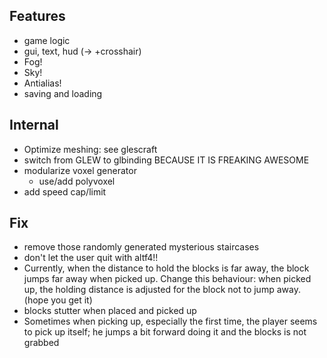 ## Features
 * game logic
 * gui, text, hud (-> +crosshair)
 * Fog!
 * Sky!
 * Antialias!
 * saving and loading

## Internal
 * Optimize meshing: see glescraft
 * switch from GLEW to glbinding BECAUSE IT IS FREAKING AWESOME
 * modularize voxel generator
   * use/add polyvoxel
 * add speed cap/limit

## Fix
 * remove those randomly generated mysterious staircases
 * don't let the user quit with altf4!!
 * Currently, when the distance to hold the blocks is far away, the block jumps far away when picked up.
   Change this behaviour: when picked up, the holding distance is adjusted for the block not to jump away. (hope you get it)
 * blocks stutter when placed and picked up
 * Sometimes when picking up, especially the first time, the player seems to pick up itself;
   he jumps a bit forward doing it and the blocks is not grabbed
